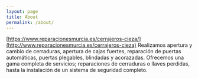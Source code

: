 ```yaml
---
layout: page
title: About
permalink: /about/
---
```


[https://www.reparacionesmurcia.es/cerrajeros-cieza/](http://www.reparacionesmurcia.es/cerrajeros-cieza)
Realizamos apertura y cambio de cerraduras, apertura de cajas fuertes, reparación de puertas automáticas, puertas plegables, blindadas y acorazadas. Ofrecemos una gama completa de servicios; reparaciones de cerraduras o llaves perdidas, hasta la instalación de un sistema de seguridad completo.
